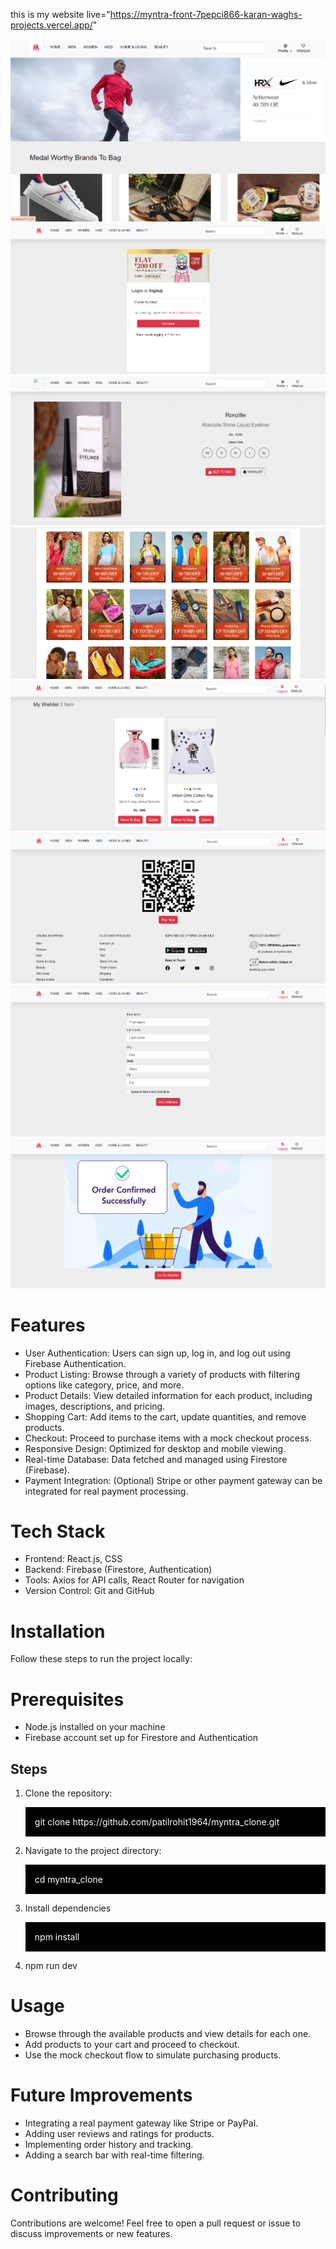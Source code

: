 this is my website live="https://myntra-front-7pepci866-karan-waghs-projects.vercel.app/"

<img src="./public/my_project_Images/myntra_home.png" alt='project home image'/>
<img src="./public/my_project_Images/login_image.png" alt="project login image"/>
<img src="./public/my_project_Images/details_image.png" alt="project details image"/>
<img src="./public/my_project_Images/product_image.png" alt="project product image"/>
<img src="./public/my_project_Images/wishlist_image.png" alt="porject wishlist image"/>
<img src="./public/my_project_Images/payment_image.png" alt="project payment image"/>
<img src="./public/my_project_Images/order_image.png" alt=""/>
<img src="./public/my_project_Images/successfully_order.png" alt=""/>
<div>
    <h1>Features</h1>
    <ul>
        <li> User Authentication: Users can sign up, log in, and log out using Firebase Authentication.</li>
        <li>Product Listing: Browse through a variety of products with filtering options like category, price, and more.</li>
        <li>Product Details: View detailed information for each product, including images, descriptions, and pricing.</li>
        <li>Shopping Cart: Add items to the cart, update quantities, and remove products.</li>
        <li>Checkout: Proceed to purchase items with a mock checkout process.</li>
        <li>Responsive Design: Optimized for desktop and mobile viewing.</li>
        <li>Real-time Database: Data fetched and managed using Firestore (Firebase).</li>
        <li>Payment Integration: (Optional) Stripe or other payment gateway can be integrated for real payment processing.</li>
    </ul>
</div>
<div>
    <h1>Tech Stack</h1>
    <ul>
        <li>Frontend: React.js, CSS</li>
        <li>Backend: Firebase (Firestore, Authentication)</li>
        <li>Tools: Axios for API calls, React Router for navigation</li>
        <li>Version Control: Git and GitHub</li>
    </ul>
</div>

<div>
    <h1>Installation</h1>
    <p>Follow these steps to run the project locally:</p>
    <h1>Prerequisites</h1>
    <ul>
        <li>Node.js installed on your machine</li>
        <li>Firebase account set up for Firestore and Authentication</li>
    </ul>
    <h2>Steps</h2>
    <ol>
        <li>Clone the repository:</li>
        <p style="background-color:black; color:white; padding:15px;">git clone https://github.com/patilrohit1964/myntra_clone.git</p>
        <li>Navigate to the project directory:</li>
        <p style="background-color:black; color:white; padding:15px;">cd myntra_clone</p>
        <li>Install dependencies</li>
        <p style="background-color:black; color:white; padding:15px;">npm install</p>
        <li>npm run dev</li>
    </ol>
</div>

<div>
    <h1>Usage</h1>
    <ul>
        <li>Browse through the available products and view details for each one.</li>
        <li>Add products to your cart and proceed to checkout.</li>
        <li>Use the mock checkout flow to simulate purchasing products.</li>
    </ul>
</div>

<div>
    <h1>Future Improvements</h1>
    <ul>
        <li>Integrating a real payment gateway like Stripe or PayPal.</li>
        <li>Adding user reviews and ratings for products.</li>
        <li>Implementing order history and tracking.</li>
        <li>Adding a search bar with real-time filtering.</li>
    </ul>
</div>

<div>
    <h1>Contributing</h1>
    <p>Contributions are welcome! Feel free to open a pull request or issue to discuss improvements or new features.</p>
</div>
